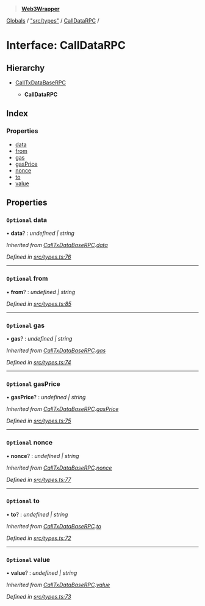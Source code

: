 > **[Web3Wrapper](../README.md)**

[Globals](../globals.md) / ["src/types"](../modules/_src_types_.md) / [CallDataRPC](_src_types_.calldatarpc.md) /

# Interface: CallDataRPC

## Hierarchy

* [CallTxDataBaseRPC](_src_types_.calltxdatabaserpc.md)

  * **CallDataRPC**

## Index

### Properties

* [data](_src_types_.calldatarpc.md#optional-data)
* [from](_src_types_.calldatarpc.md#optional-from)
* [gas](_src_types_.calldatarpc.md#optional-gas)
* [gasPrice](_src_types_.calldatarpc.md#optional-gasprice)
* [nonce](_src_types_.calldatarpc.md#optional-nonce)
* [to](_src_types_.calldatarpc.md#optional-to)
* [value](_src_types_.calldatarpc.md#optional-value)

## Properties

### `Optional` data

• **data**? : *undefined | string*

*Inherited from [CallTxDataBaseRPC](_src_types_.calltxdatabaserpc.md).[data](_src_types_.calltxdatabaserpc.md#optional-data)*

*Defined in [src/types.ts:76](https://github.com/0xProject/0x-monorepo/blob/a9ccc3fad/packages/web3-wrapper/src/types.ts#L76)*

___

### `Optional` from

• **from**? : *undefined | string*

*Defined in [src/types.ts:85](https://github.com/0xProject/0x-monorepo/blob/a9ccc3fad/packages/web3-wrapper/src/types.ts#L85)*

___

### `Optional` gas

• **gas**? : *undefined | string*

*Inherited from [CallTxDataBaseRPC](_src_types_.calltxdatabaserpc.md).[gas](_src_types_.calltxdatabaserpc.md#optional-gas)*

*Defined in [src/types.ts:74](https://github.com/0xProject/0x-monorepo/blob/a9ccc3fad/packages/web3-wrapper/src/types.ts#L74)*

___

### `Optional` gasPrice

• **gasPrice**? : *undefined | string*

*Inherited from [CallTxDataBaseRPC](_src_types_.calltxdatabaserpc.md).[gasPrice](_src_types_.calltxdatabaserpc.md#optional-gasprice)*

*Defined in [src/types.ts:75](https://github.com/0xProject/0x-monorepo/blob/a9ccc3fad/packages/web3-wrapper/src/types.ts#L75)*

___

### `Optional` nonce

• **nonce**? : *undefined | string*

*Inherited from [CallTxDataBaseRPC](_src_types_.calltxdatabaserpc.md).[nonce](_src_types_.calltxdatabaserpc.md#optional-nonce)*

*Defined in [src/types.ts:77](https://github.com/0xProject/0x-monorepo/blob/a9ccc3fad/packages/web3-wrapper/src/types.ts#L77)*

___

### `Optional` to

• **to**? : *undefined | string*

*Inherited from [CallTxDataBaseRPC](_src_types_.calltxdatabaserpc.md).[to](_src_types_.calltxdatabaserpc.md#optional-to)*

*Defined in [src/types.ts:72](https://github.com/0xProject/0x-monorepo/blob/a9ccc3fad/packages/web3-wrapper/src/types.ts#L72)*

___

### `Optional` value

• **value**? : *undefined | string*

*Inherited from [CallTxDataBaseRPC](_src_types_.calltxdatabaserpc.md).[value](_src_types_.calltxdatabaserpc.md#optional-value)*

*Defined in [src/types.ts:73](https://github.com/0xProject/0x-monorepo/blob/a9ccc3fad/packages/web3-wrapper/src/types.ts#L73)*